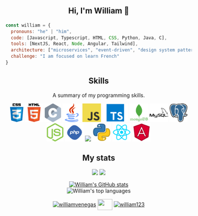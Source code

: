 <h2 align="center">Hi, I'm William 👋</h2>

```js
const william = {
  pronouns: "he" | "him",
  code: [Javascript, Typescript, HTML, CSS, Python, Java, C],
  tools: [NextJS, React, Node, Angular, Tailwind],
  architecture: ["microservices", "event-driven", "design system pattern"],
  challenge: "I am focused on learn French"
}
```
  <h2 align="center">Skills</h2>
  <p align="center">A summary of my programming skills.</p>
  <p align="center">
    <!-- 
    <img src='./skills/unity.png' height='50px'>
    <img src='./skills/lua.png' height='50px'>
    <img src='./skills/express.png' height='50px'>  
    <img src='./skills/cpp.png' height='50px'>
    <img src='./skills/csharp.png' height='50px'> -->
    <img class='m-2' src='https://raw.githubusercontent.com/enmanuel-mag/enmanuel-mag/master/skills/css.png' height='50px'>
    <img class='m-2' src='https://raw.githubusercontent.com/enmanuel-mag/enmanuel-mag/master/skills/html.png' height='50px'>
    <img class='m-2' src='https://raw.githubusercontent.com/enmanuel-mag/enmanuel-mag/master/skills/c.png' height='50px'>
    <img class='m-2' src='https://raw.githubusercontent.com/enmanuel-mag/enmanuel-mag/master/skills/java.png' height='50px'>
    <img class='m-2' src='https://raw.githubusercontent.com/enmanuel-mag/enmanuel-mag/master/skills/javascript.jpg' height='50px'>
    <img class='m-2' src='https://github.com/rvenegas5/rvenegas5/blob/master/images/typescript.png' height='50px'>
    <img class='m-2' src='https://raw.githubusercontent.com/enmanuel-mag/enmanuel-mag/master/skills/mongo.png' height='50px'>
    <img class='m-2' src='https://raw.githubusercontent.com/enmanuel-mag/enmanuel-mag/master/skills/mysql.png' height='50px'>
    <img class='m-2' src='https://github.com/rvenegas5/rvenegas5/blob/master/images/postgresql.png' height='50px'>
    <img class='m-2' src='https://raw.githubusercontent.com/enmanuel-mag/enmanuel-mag/master/skills/nodejs.png' height='50px'>
    <img class='m-2' src='https://raw.githubusercontent.com/enmanuel-mag/enmanuel-mag/master/skills/php.png' height='50px'>
    <img class='m-2' src='https://cdn.freebiesupply.com/logos/large/2x/symfony-logo-png-transparent.png' height='50px'>
    <img class='m-2' src='https://github.com/rvenegas5/rvenegas5/blob/master/images/python.png' height='50px'>
    <img class='m-2' src='https://github.com/rvenegas5/rvenegas5/blob/master/images/react.png' height='50px'>
    <img class='m-2' src='https://raw.githubusercontent.com/enmanuel-mag/enmanuel-mag/master/skills/angular.png' height='50px'>
    <!-- <img class='m-2' src='https://logos-world.net/wp-content/uploads/2021/08/Amazon-Web-Services-AWS-Logo.png' height='50px'> -->
  </p>

<h2 align="center">My stats</h2>
<div align="center">
  
![](https://komarev.com/ghpvc/?username=rvenegas5) ![](https://img.shields.io/github/stars/rvenegas5?style=social) 

<p aling="center">
  
[![William's GitHub stats](https://github-readme-stats.vercel.app/api?username=rvenegas5)](https://github.com/rvenegas5/github-readme-stats)
<br />
![William's top languages](https://github-readme-stats.vercel.app/api/top-langs/?username=rvenegas5&show_icons=true&theme=dracula)

</p>

</div>
<p align="center">
<a href="https://twitter.com/wi_venegas" target="blank"><img align="center" src="https://cdn.jsdelivr.net/npm/simple-icons@3.0.1/icons/twitter.svg" alt="williamvenegas" height="30" width="40" /></a>
<a href="https://linkedin.com/in/william-venegas-62620b1b1/" target="blank"><img align="center" src="https://cdn.jsdelivr.net/npm/simple-icons@3.0.1/icons/linkedin.svg" height="30" width="40" /></a>
<a href="https://instagram.com/wi_venegas/" target="blank"><img align="center" src="https://cdn.jsdelivr.net/npm/simple-icons@3.0.1/icons/instagram.svg" alt="william123" height="30" width="40" /></a>
</p>
